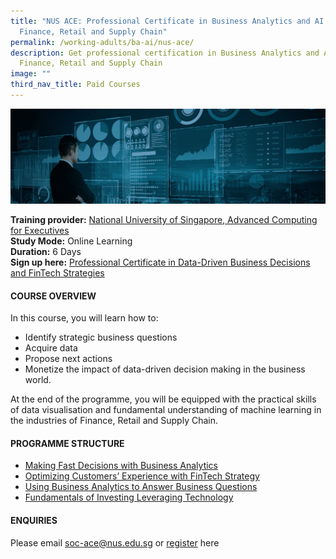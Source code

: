 ```yaml
---
title: "NUS ACE: Professional Certificate in Business Analytics and AI for
  Finance, Retail and Supply Chain"
permalink: /working-adults/ba-ai/nus-ace/
description: Get professional certification in Business Analytics and AI for
  Finance, Retail and Supply Chain
image: ""
third_nav_title: Paid Courses
---
```

![Professional certificate in business analytics and AI for finance, retail ](/images/nus-ba-ai.png)

**Training provider:** [National University of Singapore, Advanced Computing for Executives](https://ace.nus.edu.sg/)  
**Study Mode:** Online Learning   
**Duration:** 6 Days <br>
**Sign up here:** [Professional Certificate in Data-Driven Business Decisions and FinTech Strategies](https://ace.nus.edu.sg/professional-certificate-in-data-driven-business-decisions-and-fintech-strategies/)

#### **COURSE OVERVIEW**

In this course, you will learn how to: 

* Identify strategic business questions
* Acquire data
* Propose next actions
* Monetize the impact of data-driven decision making in the business world. 

At the end of the programme, you will be equipped with the practical skills of data visualisation and fundamental understanding of machine learning in the industries of Finance, Retail and Supply Chain.

#### **PROGRAMME STRUCTURE**

*   [Making Fast Decisions with Business Analytics](https://ace.nus.edu.sg/making-fast-decisions-with-business-analytics/)
*   [Optimizing Customers’ Experience with FinTech Strategy](https://ace.nus.edu.sg/optimizing-customers-experience-with-fintech-strategy/)
*   [Using Business Analytics to Answer Business Questions](https://ace.nus.edu.sg/using-business-analytics-to-answer-business-questions/)
*   [Fundamentals of Investing Leveraging Technology](https://ace.nus.edu.sg/fundamentals-of-investing-leveraging-technology/)

#### **ENQUIRIES**
Please email [soc-ace@nus.edu.sg](mailto:soc-ace@nus.edu.sg) or [register](https://forms.office.com/pages/responsepage.aspx?id=Xu-lWwkxd06Fvc_rDTR-ghVBYRwrmOdGmNoFXdfZWthURVpFWTNBM0laTVBMRTU1RjlKV1M0OTRHSy4u) here